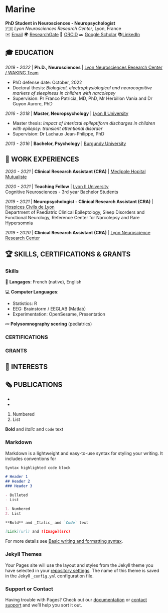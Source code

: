 # Marine  
**PhD Student in Neurosciences - Neuropsychologist**   
🇫🇷 _Lyon Neurosciences Research Center_, Lyon, France   
✉️ [Email](mailto:marine.thieux@chu-lyon.fr)   🌍 [ResearchGate](https://www.researchgate.net/profile/Marine-Thieux?ev=hdr_xprf&_sg=oUGMqPkHXiTZ7uccPAa7bmgQQe6HQNjFWnJqlfMrAMW1O5GK4lazSc5DA6hDtamllZ4z-tKcs46usmSDAY9wLO75) 📍 [ORCID](https://orcid.org/0000-0001-9763-2802)  ✒️ [Google Scholar](https://scholar.google.com/citations?hl=fr&user=x-7oMl4AAAAJ)  📚[LinkedIn](https://www.linkedin.com/in/marine-thieux-b7b313115/)     

## 🎓 EDUCATION

_2019 - 2022_ | **Ph.D., Neurosciences** | [Lyon Neurosciences Research Center / WAKING Team](https://www.crnl.fr/en/equipe/waking?language=en)
- PhD defense date: October, 2022
- Doctoral thesis: _Biological, electrophysiological and neurocognitive markers of sleepiness in children with narcolepsy_
- Supervision: Pr Franco Patricia, MD, PhD, Mr Herbillon Vania and Dr Guyon Aurore, PhD

_2016 - 2018_ | **Master, Neuropsychology** | [Lyon II University](https://welcome.univ-lyon2.fr)
- Master thesis: _Impact of interictal epileptiform discharges in children with epilepsy: transient attentional disorder_
- Supervision: Dr Lachaux Jean-Philippe, PhD 

_2013 - 2016_ | **Bachelor, Psychology** | [Burgundy University](https://en.u-bourgogne.fr)

## 💼 WORK EXPERIENCES

_2020 - 2021_ | **Clinical Research Assistant (CRA)** | [Medipole Hopital Mutualiste](https://www.medipolelyonvilleurbanne.fr)

_2020 - 2021_ | **Teaching Fellow** | [Lyon II University](https://welcome.univ-lyon2.fr)   
Cognitive Neurosciences - 3rd year Bachelor Students

_2019 - 2021_ | **Neuropsychologist - Clinical Research Assistant (CRA)** | [Hospices Civils de Lyon](https://www.chu-lyon.fr/service-epileptologie-clinique-troubles-sommeil-neurologie-fonctionnelle-enfant)   
Department of Paediatric Clinical Epileptology, Sleep Disorders and Functional Neurology, Reference Center for Narcolepsy and Rare Hypersomnia

_2019 - 2020_ | **Clinical Research Assistant (CRA)** | [Lyon Neuroscience Research Center](https://www.crnl.fr/en/equipe/waking?language=en)

## 🏆 SKILLS, CERTIFICATIONS & GRANTS
### Skills
💬 **Langages**: French (native), English     
   
💻 **Computer Languages**: 
- Statistics: R
- EEG: Brainstorm / EEGLAB (Matlab) 
- Experimentation: OpenSesame, Presentation    
    
💤 **Polysomnography scoring** (pediatrics)   

### CERTIFICATIONS
### GRANTS

## 🔬 INTERESTS

## 🗞️ PUBLICATIONS


- 
- 
1. Numbered
2. List

**Bold** and _Italic_ and `Code` text
### Markdown

Markdown is a lightweight and easy-to-use syntax for styling your writing. It includes conventions for

```markdown
Syntax highlighted code block

# Header 1
## Header 2
### Header 3

- Bulleted
- List

1. Numbered
2. List

**Bold** and _Italic_ and `Code` text

[Link](url) and ![Image](src)
```

For more details see [Basic writing and formatting syntax](https://docs.github.com/en/github/writing-on-github/getting-started-with-writing-and-formatting-on-github/basic-writing-and-formatting-syntax).

### Jekyll Themes

Your Pages site will use the layout and styles from the Jekyll theme you have selected in your [repository settings](https://github.com/mthieux/CV/settings/pages). The name of this theme is saved in the Jekyll `_config.yml` configuration file.

### Support or Contact

Having trouble with Pages? Check out our [documentation](https://docs.github.com/categories/github-pages-basics/) or [contact support](https://support.github.com/contact) and we’ll help you sort it out.
